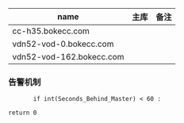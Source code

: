 | name                     | 主库 | 备注 |
| ------------------------ | ---- | ---- |
| cc-h35.bokecc.com        |      |      |
| vdn52-vod-0.bokecc.com   |      |      |
| vdn52-vod-162.bokecc.com |      |      |





### 告警机制

           if int(Seconds_Behind_Master) < 60 :

	return 0 

